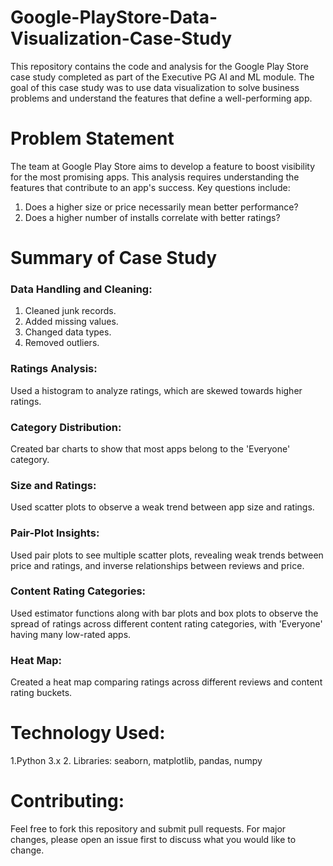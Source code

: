# Google-PlayStore-Data-Visualization-Case-Study

This repository contains the code and analysis for the Google Play Store case study completed as part of the Executive PG AI and ML module. The goal of this case study was to use data visualization to solve business problems and understand the features that define a well-performing app.

# Problem Statement
The team at Google Play Store aims to develop a feature to boost visibility for the most promising apps. This analysis requires understanding the features that contribute to an app's success. Key questions include:

1. Does a higher size or price necessarily mean better performance?
2. Does a higher number of installs correlate with better ratings?

# Summary of Case Study

### Data Handling and Cleaning:

1. Cleaned junk records.
2. Added missing values.
3. Changed data types.
4. Removed outliers.

### Ratings Analysis:

Used a histogram to analyze ratings, which are skewed towards higher ratings.

### Category Distribution:

Created bar charts to show that most apps belong to the 'Everyone' category.

### Size and Ratings:

Used scatter plots to observe a weak trend between app size and ratings.

### Pair-Plot Insights:

Used pair plots to see multiple scatter plots, revealing weak trends between price and ratings, and inverse relationships between reviews and price.

### Content Rating Categories:

Used estimator functions along with bar plots and box plots to observe the spread of ratings across different content rating categories, with 'Everyone' having many low-rated apps.

### Heat Map:

Created a heat map comparing ratings across different reviews and content rating buckets.


# Technology Used:

1.Python 3.x
2. Libraries: seaborn, matplotlib, pandas, numpy

# Contributing:
Feel free to fork this repository and submit pull requests. For major changes, please open an issue first to discuss what you would like to change.
